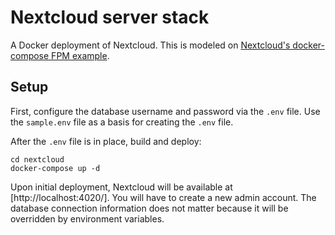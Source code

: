 # Nextcloud server stack

A Docker deployment of Nextcloud. This is modeled on [Nextcloud's docker-compose FPM example](https://github.com/nextcloud/docker#base-version---fpm).

## Setup

First, configure the database username and password via the `.env` file. Use the `sample.env` file as a basis for creating the `.env` file.

After the `.env` file is in place, build and deploy:

```
cd nextcloud
docker-compose up -d
```

Upon initial deployment, Nextcloud will be available at [http://localhost:4020/]. You will have to create a new admin account. The database connection information does not matter because it will be overridden by environment variables.
